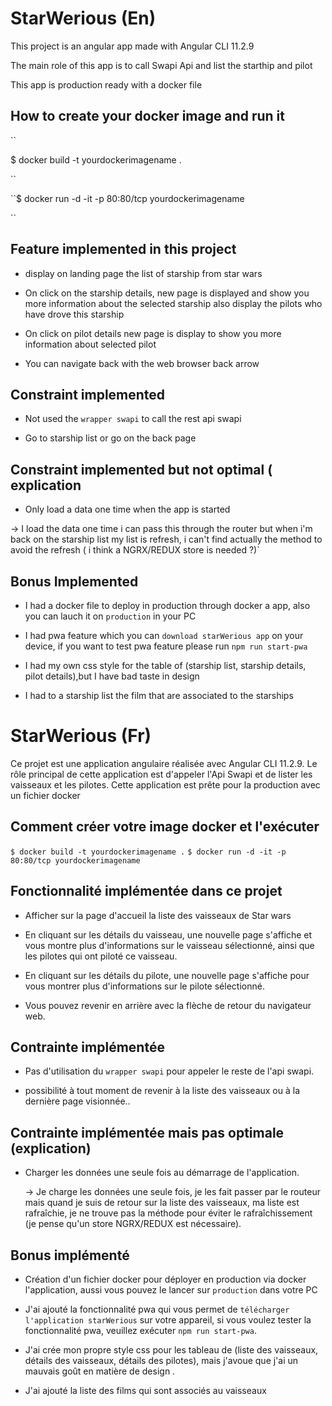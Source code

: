 
# StarWerious (En)

  

This project is an angular app made with Angular CLI 11.2.9

The main role of this app is to call Swapi Api and list the starthip and pilot

This app is production ready with a docker file

  
  

## How to create your docker image and run it

``

$ docker build -t yourdockerimagename .

``

``$ docker run -d -it -p 80:80/tcp yourdockerimagename

``

  

## Feature implemented in this project

  

- display on landing page the list of starship from star wars

  

- On click on the starship details, new page is displayed and show you more information about the selected starship also display the pilots who have drove this starship

  

- On click on pilot details new page is display to show you more information about selected pilot

  

- You can navigate back with the web browser back arrow

  

## Constraint implemented

  

- Not used the `wrapper swapi` to call the rest api swapi

  

- Go to starship list or go on the back page

  

## Constraint implemented but not optimal ( explication

  

- Only load a data one time when the app is started

  

→ I load the data one time i can pass this through the router but when i'm back on the starship list my list is refresh, i can't find actually the method to avoid the refresh ( i think a NGRX/REDUX store is needed ?)`

  

## Bonus Implemented

  

- I had a docker file to deploy in production through docker a app, also you can lauch it on `production` in your PC

  

- I had pwa feature which you can `download starWerious app` on your device, if you want to test pwa feature please run `npm run start-pwa`

  

- I had my own css style for the table of (starship list, starship details, pilot details),but I have bad taste in design

- I had to a starship list the film that are associated to the starships


# StarWerious (Fr)

Ce projet est une application angulaire réalisée avec Angular CLI 11.2.9.
Le rôle principal de cette application est d'appeler l'Api Swapi et de lister les vaisseaux et les pilotes.
Cette application est prête pour la production avec un fichier docker


## Comment créer votre image docker et l'exécuter
``
$ docker build -t yourdockerimagename .
``
``$ docker run -d -it -p 80:80/tcp yourdockerimagename 
``

## Fonctionnalité implémentée dans ce projet

- Afficher sur la page d'accueil la liste des vaisseaux de Star wars

- En cliquant sur les détails du vaisseau, une nouvelle page s'affiche et vous montre plus d'informations sur le vaisseau sélectionné, ainsi que les pilotes qui ont piloté ce vaisseau.

- En cliquant sur les détails du pilote, une nouvelle page s'affiche pour vous montrer plus d'informations sur le pilote sélectionné.

- Vous pouvez revenir en arrière avec la flèche de retour du navigateur web. 

## Contrainte implémentée

- Pas d'utilisation du `wrapper swapi` pour appeler le reste de l'api swapi.

- possibilité à tout moment de revenir à la liste des vaisseaux ou à la dernière
page visionnée.. 

## Contrainte implémentée mais pas optimale (explication)

- Charger les données une seule fois au démarrage de l'application. 

	→ Je charge les données une seule fois, je les fait passer par le routeur mais quand je suis de retour sur la liste des vaisseaux, ma liste est rafraîchie, je ne trouve pas la méthode pour éviter le rafraîchissement (je pense qu'un store NGRX/REDUX est nécessaire).

## Bonus implémenté 

- Création d'un fichier docker pour déployer en production via docker l'application, aussi vous pouvez le lancer sur `production` dans votre PC 

- J'ai ajouté la fonctionnalité pwa qui vous permet de `télécharger l'application starWerious` sur votre appareil, si vous voulez tester la fonctionnalité pwa, veuillez exécuter `npm run start-pwa`.

- J'ai crée mon propre style css pour les tableau de (liste des vaisseaux, détails des vaisseaux, détails des pilotes), mais j'avoue que j'ai un mauvais goût en matière de design .

- J'ai ajouté la liste des films qui sont associés au vaisseaux